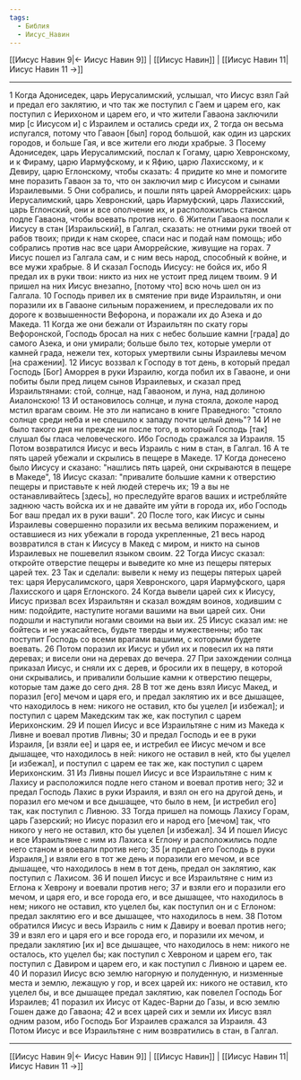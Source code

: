 ```yaml
---
tags:
  - Библия
  - Иисус_Навин
---
```

[[Иисус Навин 9|← Иисус Навин 9]] | [[Иисус Навин]] | [[Иисус Навин 11|Иисус Навин 11 →]]

---
1 Когда Адониседек, царь Иерусалимский, услышал, что Иисус взял Гай и предал его заклятию, и что так же поступил с Гаем и царем его, как поступил с Иерихоном и царем его, и что жители Гаваона заключили мир [с Иисусом и] с Израилем и остались среди их,
2 тогда он весьма испугался, потому что Гаваон [был] город большой, как один из царских городов, и больше Гая, и все жители его люди храбрые.
3 Посему Адониседек, царь Иерусалимский, послал к Гогаму, царю Хевронскому, и к Фираму, царю Иармуфскому, и к Яфию, царю Лахисскому, и к Девиру, царю Еглонскому, чтобы сказать:
4 придите ко мне и помогите мне поразить Гаваон за то, что он заключил мир с Иисусом и сынами Израилевыми.
5 Они собрались, и пошли пять царей Аморрейских: царь Иерусалимский, царь Хевронский, царь Иармуфский, царь Лахисский, царь Еглонский, они и все ополчение их, и расположились станом подле Гаваона, чтобы воевать против него.
6 Жители Гаваона послали к Иисусу в стан [Израильский], в Галгал, сказать: не отними руки твоей от рабов твоих; приди к нам скорее, спаси нас и подай нам помощь; ибо собрались против нас все цари Аморрейские, живущие на горах.
7 Иисус пошел из Галгала сам, и с ним весь народ, способный к войне, и все мужи храбрые.
8 И сказал Господь Иисусу: не бойся их, ибо Я предал их в руки твои: никто из них не устоит пред лицем твоим.
9 И пришел на них Иисус внезапно, [потому что] всю ночь шел он из Галгала.
10 Господь привел их в смятение при виде Израильтян, и они поразили их в Гаваоне сильным поражением, и преследовали их по дороге к возвышенности Вефорона, и поражали их до Азека и до Македа.
11 Когда же они бежали от Израильтян по скату горы Вефоронской, Господь бросал на них с небес большие камни [града] до самого Азека, и они умирали; больше было тех, которые умерли от камней града, нежели тех, которых умертвили сыны Израилевы мечом [на сражении].
12 Иисус воззвал к Господу в тот день, в который предал Господь [Бог] Аморрея в руки Израилю, когда побил их в Гаваоне, и они побиты были пред лицем сынов Израилевых, и сказал пред Израильтянами: стой, солнце, над Гаваоном, и луна, над долиною Аиалонскою!
13 И остановилось солнце, и луна стояла, доколе народ мстил врагам своим. Не это ли написано в книге Праведного: "стояло солнце среди неба и не спешило к западу почти целый день"?
14 И не было такого дня ни прежде ни после того, в который Господь [так] слушал бы гласа человеческого. Ибо Господь сражался за Израиля.
15 Потом возвратился Иисус и весь Израиль с ним в стан, в Галгал.
16 А те пять царей убежали и скрылись в пещере в Македе.
17 Когда донесено было Иисусу и сказано: "нашлись пять царей, они скрываются в пещере в Македе",
18 Иисус сказал: "привалите большие камни к отверстию пещеры и приставьте к ней людей стеречь их;
19 а вы не останавливайтесь [здесь], но преследуйте врагов ваших и истребляйте заднюю часть войска их и не давайте им уйти в города их, ибо Господь Бог ваш предал их в руки ваши".
20 После того, как Иисус и сыны Израилевы совершенно поразили их весьма великим поражением, и оставшиеся из них убежали в города укрепленные,
21 весь народ возвратился в стан к Иисусу в Макед с миром, и никто на сынов Израилевых не пошевелил языком своим.
22 Тогда Иисус сказал: откройте отверстие пещеры и выведите ко мне из пещеры пятерых царей тех.
23 Так и сделали: вывели к нему из пещеры пятерых царей тех: царя Иерусалимского, царя Хевронского, царя Иармуфского, царя Лахисского и царя Еглонского.
24 Когда вывели царей сих к Иисусу, Иисус призвал всех Израильтян и сказал вождям воинов, ходившим с ним: подойдите, наступите ногами вашими на выи царей сих. Они подошли и наступили ногами своими на выи их.
25 Иисус сказал им: не бойтесь и не ужасайтесь, будьте тверды и мужественны; ибо так поступит Господь со всеми врагами вашими, с которыми будете воевать.
26 Потом поразил их Иисус и убил их и повесил их на пяти деревах; и висели они на деревах до вечера.
27 При захождении солнца приказал Иисус, и сняли их с дерев, и бросили их в пещеру, в которой они скрывались, и привалили большие камни к отверстию пещеры, которые там даже до сего дня.
28 В тот же день взял Иисус Макед, и поразил [его] мечом и царя его, и предал заклятию их и все дышащее, что находилось в нем: никого не оставил, кто бы уцелел [и избежал]; и поступил с царем Македским так же, как поступил с царем Иерихонским.
29 И пошел Иисус и все Израильтяне с ним из Македа к Ливне и воевал против Ливны;
30 и предал Господь и ее в руки Израиля, [и взяли ее] и царя ее, и истребил ее Иисус мечом и все дышащее, что находилось в ней: никого не оставил в ней, кто бы уцелел [и избежал], и поступил с царем ее так же, как поступил с царем Иерихонским.
31 Из Ливны пошел Иисус и все Израильтяне с ним к Лахису и расположился подле него станом и воевал против него;
32 и предал Господь Лахис в руки Израиля, и взял он его на другой день, и поразил его мечом и все дышащее, что было в нем, [и истребил его] так, как поступил с Ливною.
33 Тогда пришел на помощь Лахису Горам, царь Газерский; но Иисус поразил его и народ его [мечом] так, что никого у него не оставил, кто бы уцелел [и избежал].
34 И пошел Иисус и все Израильтяне с ним из Лахиса к Еглону и расположились подле него станом и воевали против него;
35 [и предал его Господь в руки Израиля,] и взяли его в тот же день и поразили его мечом, и все дышащее, что находилось в нем в тот день, предал он заклятию, как поступил с Лахисом.
36 И пошел Иисус и все Израильтяне с ним из Еглона к Хеврону и воевали против него;
37 и взяли его и поразили его мечом, и царя его, и все города его, и все дышащее, что находилось в нем; никого не оставил, кто уцелел бы, как поступил он и с Еглоном: предал заклятию его и все дышащее, что находилось в нем.
38 Потом обратился Иисус и весь Израиль с ним к Давиру и воевал против него;
39 и взял его и царя его и все города его, и поразили их мечом, и предали заклятию [их и] все дышащее, что находилось в нем: никого не осталось, кто уцелел бы; как поступил с Хевроном и царем его, так поступил с Давиром и царем его, и как поступил с Ливною и царем ее.
40 И поразил Иисус всю землю нагорную и полуденную, и низменные места и землю, лежащую у гор, и всех царей их: никого не оставил, кто уцелел бы, и все дышащее предал заклятию, как повелел Господь Бог Израилев;
41 поразил их Иисус от Кадес-Варни до Газы, и всю землю Гошен даже до Гаваона;
42 и всех царей сих и земли их Иисус взял одним разом, ибо Господь Бог Израилев сражался за Израиля.
43 Потом Иисус и все Израильтяне с ним возвратились в стан, в Галгал.

---
[[Иисус Навин 9|← Иисус Навин 9]] | [[Иисус Навин]] | [[Иисус Навин 11|Иисус Навин 11 →]]